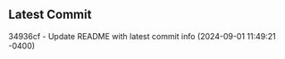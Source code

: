 
## Latest Commit
34936cf - Update README with latest commit info (2024-09-01 11:49:21 -0400) <Yunxi-Zhou>
